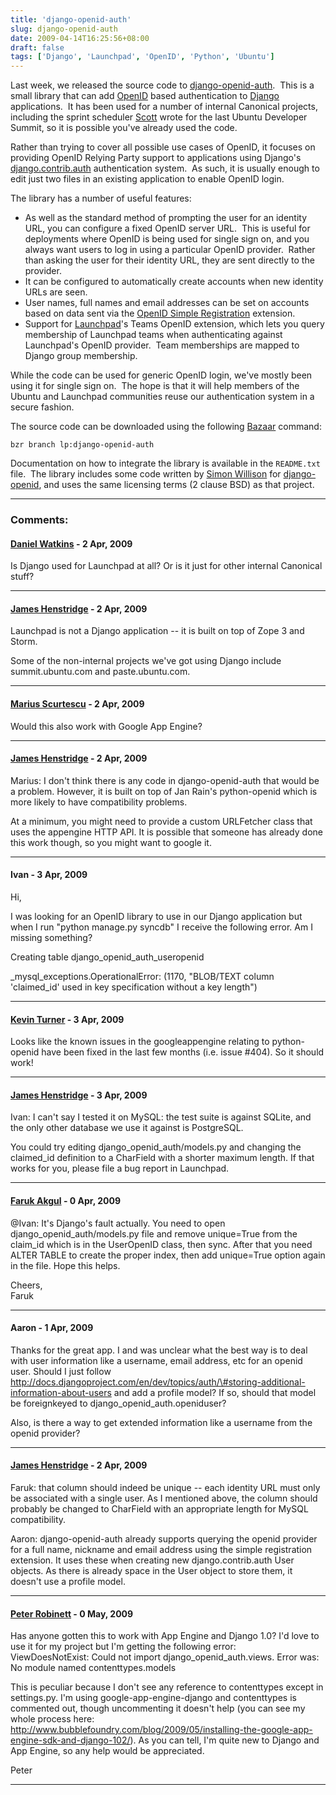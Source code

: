 ```yaml
---
title: 'django-openid-auth'
slug: django-openid-auth
date: 2009-04-14T16:25:56+08:00
draft: false
tags: ['Django', 'Launchpad', 'OpenID', 'Python', 'Ubuntu']
---
```


Last week, we released the source code to
[django-openid-auth](https://launchpad.net/django-openid-auth).  This is
a small library that can add [OpenID](http://openid.net/) based
authentication to [Django](http://www.djangoproject.com/) applications. 
It has been used for a number of internal Canonical projects, including
the sprint scheduler
[Scott](http://www.netsplit.com/ "Scott James Remnant") wrote for the
last Ubuntu Developer Summit, so it is possible you\'ve already used the
code.

Rather than trying to cover all possible use cases of OpenID, it focuses
on providing OpenID Relying Party support to applications using
Django\'s
[django.contrib.auth](http://docs.djangoproject.com/en/dev/topics/auth/ "User authentication in Django")
authentication system.  As such, it is usually enough to edit just two
files in an existing application to enable OpenID login.

The library has a number of useful features:

-   As well as the standard method of prompting the user for an identity
    URL, you can configure a fixed OpenID server URL.  This is useful
    for deployments where OpenID is being used for single sign on, and
    you always want users to log in using a particular OpenID provider. 
    Rather than asking the user for their identity URL, they are sent
    directly to the provider.
-   It can be configured to automatically create accounts when new
    identity URLs are seen.
-   User names, full names and email addresses can be set on accounts
    based on data sent via the [OpenID Simple
    Registration](http://openid.net/specs/openid-simple-registration-extension-1_1-01.html)
    extension.
-   Support for [Launchpad](https://launchpad.net/)\'s Teams OpenID
    extension, which lets you query membership of Launchpad teams when
    authenticating against Launchpad\'s OpenID provider.  Team
    memberships are mapped to Django group membership.

While the code can be used for generic OpenID login, we\'ve mostly been
using it for single sign on.  The hope is that it will help members of
the Ubuntu and Launchpad communities reuse our authentication system in
a secure fashion.

The source code can be downloaded using the following
[Bazaar](http://bazaar-vcs.org/) command:

    bzr branch lp:django-openid-auth

Documentation on how to integrate the library is available in the
`README.txt` file.  The library includes some code written by [Simon
Willison](http://simonwillison.net/) for
[django-openid](http://code.google.com/p/django-openid/), and uses the
same licensing terms (2 clause BSD) as that project.

---
### Comments:
#### [Daniel Watkins](http://blog.daniel-watkins.co.uk) - <time datetime="2009-04-14 20:37:33">2 Apr, 2009</time>

Is Django used for Launchpad at all? Or is it just for other internal
Canonical stuff?

---
#### [James Henstridge](http://blogs.gnome.org/jamesh/) - <time datetime="2009-04-14 22:35:47">2 Apr, 2009</time>

Launchpad is not a Django application \-- it is built on top of Zope 3
and Storm.

Some of the non-internal projects we\'ve got using Django include
summit.ubuntu.com and paste.ubuntu.com.

---
#### [Marius Scurtescu](http://marius.scurtescu.com) - <time datetime="2009-04-14 23:10:43">2 Apr, 2009</time>

Would this also work with Google App Engine?

---
#### [James Henstridge](http://blogs.gnome.org/jamesh/) - <time datetime="2009-04-14 23:47:51">2 Apr, 2009</time>

Marius: I don\'t think there is any code in django-openid-auth that
would be a problem. However, it is built on top of Jan Rain\'s
python-openid which is more likely to have compatibility problems.

At a minimum, you might need to provide a custom URLFetcher class that
uses the appengine HTTP API. It is possible that someone has already
done this work though, so you might want to google it.

---
#### Ivan - <time datetime="2009-04-15 15:18:32">3 Apr, 2009</time>

Hi,

I was looking for an OpenID library to use in our Django application but
when I run \"python manage.py syncdb\" I receive the following error. Am
I missing something?

Creating table django\_openid\_auth\_useropenid

\_mysql\_exceptions.OperationalError: (1170, \"BLOB/TEXT column
\'claimed\_id\' used in key specification without a key length\")

---
#### [Kevin Turner](http://keturn.net/) - <time datetime="2009-04-15 15:27:07">3 Apr, 2009</time>

Looks like the known issues in the googleappengine relating to
python-openid have been fixed in the last few months (i.e. issue \#404).
So it should work!

---
#### [James Henstridge](http://blogs.gnome.org/jamesh/) - <time datetime="2009-04-15 17:47:11">3 Apr, 2009</time>

Ivan: I can\'t say I tested it on MySQL: the test suite is against
SQLite, and the only other database we use it against is PostgreSQL.

You could try editing django\_openid\_auth/models.py and changing the
claimed\_id definition to a CharField with a shorter maximum length. If
that works for you, please file a bug report in Launchpad.

---
#### [Faruk Akgul](http://faruk.akgul.org/) - <time datetime="2009-04-19 13:20:57">0 Apr, 2009</time>

\@Ivan: It\'s Django\'s fault actually. You need to open
django\_openid\_auth/models.py file and remove unique=True from the
claim\_id which is in the UserOpenID class, then sync. After that you
need ALTER TABLE to create the proper index, then add unique=True option
again in the file. Hope this helps.

Cheers,\
Faruk

---
#### Aaron - <time datetime="2009-04-27 08:55:32">1 Apr, 2009</time>

Thanks for the great app. I and was unclear what the best way is to deal
with user information like a username, email address, etc for an openid
user. Should I just follow
http://docs.djangoproject.com/en/dev/topics/auth/\#storing-additional-information-about-users
and add a profile model? If so, should that model be foreignkeyed to
django\_openid\_auth.openiduser?

Also, is there a way to get extended information like a username from
the openid provider?

---
#### [James Henstridge](http://blogs.gnome.org/jamesh/) - <time datetime="2009-04-28 18:09:45">2 Apr, 2009</time>

Faruk: that column should indeed be unique \-- each identity URL must
only be associated with a single user. As I mentioned above, the column
should probably be changed to CharField with an appropriate length for
MySQL compatibility.

Aaron: django-openid-auth already supports querying the openid provider
for a full name, nickname and email address using the simple
registration extension. It uses these when creating new
django.contrib.auth User objects. As there is already space in the User
object to store them, it doesn\'t use a profile model.

---
#### [Peter Robinett](http://www.bubblefoundry.com) - <time datetime="2009-05-10 17:59:46">0 May, 2009</time>

Has anyone gotten this to work with App Engine and Django 1.0? I\'d love
to use it for my project but I\'m getting the following error:\
ViewDoesNotExist: Could not import django\_openid\_auth.views. Error
was: No module named contenttypes.models

This is peculiar because I don\'t see any reference to contenttypes
except in settings.py. I\'m using google-app-engine-django and
contenttypes is commented out, though uncommenting it doesn\'t help (you
can see my whole process here:
http://www.bubblefoundry.com/blog/2009/05/installing-the-google-app-engine-sdk-and-django-102/).
As you can tell, I\'m quite new to Django and App Engine, so any help
would be appreciated.

Peter

---
